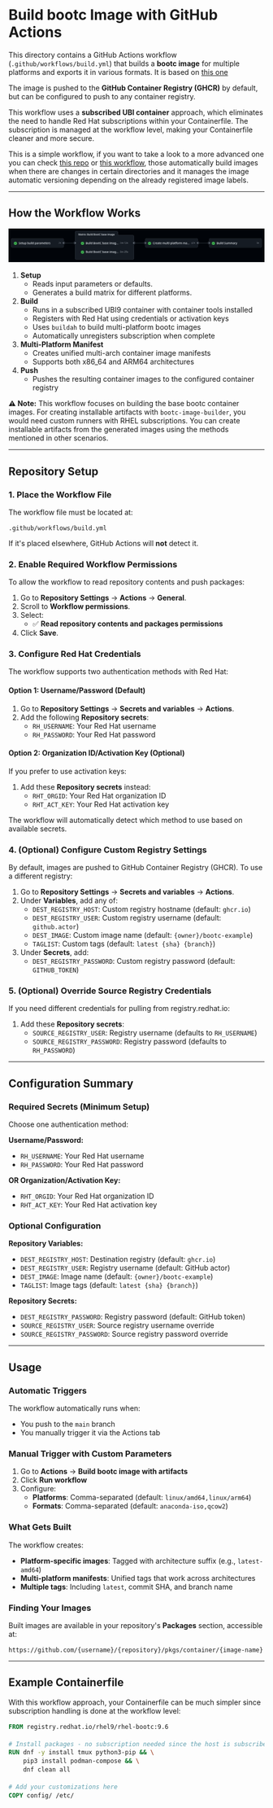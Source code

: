 # Build bootc Image with GitHub Actions

This directory contains a GitHub Actions workflow (`.github/workflows/build.yml`) that builds a **bootc image** for multiple platforms and exports it in various formats. It is based on [this one](https://github.com/redhat-cop/redhat-image-mode-actions/blob/main/.github/workflows/build_rhel_bootc.yml)

The image is pushed to the **GitHub Container Registry (GHCR)** by default, but can be configured to push to any container registry.

This workflow uses a **subscribed UBI container** approach, which eliminates the need to handle Red Hat subscriptions within your Containerfile. The subscription is managed at the workflow level, making your Containerfile cleaner and more secure.

This is a simple workflow, if you want to take a look to a more advanced one you can check [this repo](https://github.com/luisarizmendi/bootc-images) or [this workflow](https://github.com/luisarizmendi/rhem-demo/blob/main/.github/workflows/build.yml), those automatically build images when there are changes in certain directories and it manages the image automatic versioning depending on the already registered image labels.

---

## How the Workflow Works

![gha_pipeline.png](../../doc/gha_pipeline.png)

1. **Setup**
   - Reads input parameters or defaults.
   - Generates a build matrix for different platforms.
2. **Build**
   - Runs in a subscribed UBI9 container with container tools installed
   - Registers with Red Hat using credentials or activation keys
   - Uses `buildah` to build multi-platform bootc images
   - Automatically unregisters subscription when complete
3. **Multi-Platform Manifest**
   - Creates unified multi-arch container image manifests
   - Supports both x86_64 and ARM64 architectures
4. **Push**
   - Pushes the resulting container images to the configured container registry

**⚠️ Note:** This workflow focuses on building the base bootc container images. For creating installable artifacts with `bootc-image-builder`, you would need custom runners with RHEL subscriptions. You can create installable artifacts from the generated images using the methods mentioned in other scenarios.

---

## Repository Setup

### 1. Place the Workflow File
The workflow file must be located at:

```
.github/workflows/build.yml
```

If it's placed elsewhere, GitHub Actions will **not** detect it.

### 2. Enable Required Workflow Permissions

To allow the workflow to read repository contents and push packages:

1. Go to **Repository Settings** → **Actions** → **General**.
2. Scroll to **Workflow permissions**.
3. Select:
   - ✅ **Read repository contents and packages permissions**
4. Click **Save**.

### 3. Configure Red Hat Credentials

The workflow supports two authentication methods with Red Hat:

#### Option 1: Username/Password (Default)
1. Go to **Repository Settings** → **Secrets and variables** → **Actions**.
2. Add the following **Repository secrets**:
   - `RH_USERNAME`: Your Red Hat username
   - `RH_PASSWORD`: Your Red Hat password

#### Option 2: Organization ID/Activation Key (Optional)
If you prefer to use activation keys:
1. Add these **Repository secrets** instead:
   - `RHT_ORGID`: Your Red Hat organization ID
   - `RHT_ACT_KEY`: Your Red Hat activation key

The workflow will automatically detect which method to use based on available secrets.

### 4. (Optional) Configure Custom Registry Settings

By default, images are pushed to GitHub Container Registry (GHCR). To use a different registry:

1. Go to **Repository Settings** → **Secrets and variables** → **Actions**.
2. Under **Variables**, add any of:
   - `DEST_REGISTRY_HOST`: Custom registry hostname (default: `ghcr.io`)
   - `DEST_REGISTRY_USER`: Custom registry username (default: `github.actor`)
   - `DEST_IMAGE`: Custom image name (default: `{owner}/bootc-example`)
   - `TAGLIST`: Custom tags (default: `latest {sha} {branch}`)
3. Under **Secrets**, add:
   - `DEST_REGISTRY_PASSWORD`: Custom registry password (default: `GITHUB_TOKEN`)

### 5. (Optional) Override Source Registry Credentials

If you need different credentials for pulling from registry.redhat.io:

1. Add these **Repository secrets**:
   - `SOURCE_REGISTRY_USER`: Registry username (defaults to `RH_USERNAME`)
   - `SOURCE_REGISTRY_PASSWORD`: Registry password (defaults to `RH_PASSWORD`)

---

## Configuration Summary

### Required Secrets (Minimum Setup)
Choose one authentication method:

**Username/Password:**
- `RH_USERNAME`: Your Red Hat username
- `RH_PASSWORD`: Your Red Hat password

**OR Organization/Activation Key:**
- `RHT_ORGID`: Your Red Hat organization ID  
- `RHT_ACT_KEY`: Your Red Hat activation key

### Optional Configuration

**Repository Variables:**
- `DEST_REGISTRY_HOST`: Destination registry (default: `ghcr.io`)
- `DEST_REGISTRY_USER`: Registry username (default: GitHub actor)
- `DEST_IMAGE`: Image name (default: `{owner}/bootc-example`)
- `TAGLIST`: Image tags (default: `latest {sha} {branch}`)

**Repository Secrets:**
- `DEST_REGISTRY_PASSWORD`: Registry password (default: GitHub token)
- `SOURCE_REGISTRY_USER`: Source registry username override
- `SOURCE_REGISTRY_PASSWORD`: Source registry password override

---

## Usage

### Automatic Triggers
The workflow automatically runs when:
- You push to the `main` branch
- You manually trigger it via the Actions tab

### Manual Trigger with Custom Parameters
1. Go to **Actions** → **Build bootc image with artifacts**
2. Click **Run workflow**
3. Configure:
   - **Platforms**: Comma-separated (default: `linux/amd64,linux/arm64`)
   - **Formats**: Comma-separated (default: `anaconda-iso,qcow2`)

### What Gets Built
The workflow creates:
- **Platform-specific images**: Tagged with architecture suffix (e.g., `latest-amd64`)
- **Multi-platform manifests**: Unified tags that work across architectures
- **Multiple tags**: Including `latest`, commit SHA, and branch name

### Finding Your Images
Built images are available in your repository's **Packages** section, accessible at:
```
https://github.com/{username}/{repository}/pkgs/container/{image-name}
```

---

## Example Containerfile

With this workflow approach, your Containerfile can be much simpler since subscription handling is done at the workflow level:

```dockerfile
FROM registry.redhat.io/rhel9/rhel-bootc:9.6

# Install packages - no subscription needed since the host is subscribed
RUN dnf -y install tmux python3-pip && \
    pip3 install podman-compose && \
    dnf clean all

# Add your customizations here
COPY config/ /etc/
```

